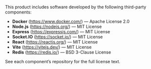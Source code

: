 This product includes software developed by the following third-party components:

- **Docker** (https://www.docker.com/) — Apache License 2.0  
- **Node.js** (https://nodejs.org/) — MIT License  
- **Express** (https://expressjs.com/) — MIT License  
- **Socket.IO** (https://socket.io/) — MIT License  
- **React** (https://reactjs.org/) — MIT License  
- **Vite** (https://vitejs.dev/) — MIT License  
- **Redis** (https://redis.io/) — BSD 3-Clause License  

See each component’s repository for the full license text.  
